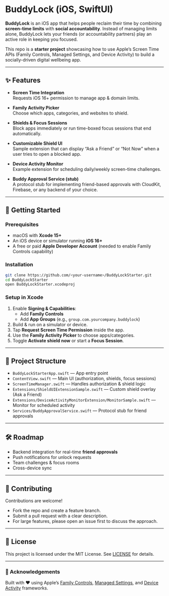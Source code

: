 # BuddyLock (iOS, SwiftUI)

**BuddyLock** is an iOS app that helps people reclaim their time by combining **screen-time limits** with **social accountability**. Instead of managing limits alone, BuddyLock lets your friends (or accountability partners) play an active role in keeping you focused.

This repo is a **starter project** showcasing how to use Apple’s Screen Time APIs (Family Controls, Managed Settings, and Device Activity) to build a socially-driven digital wellbeing app.

---

## ✨ Features

- **Screen Time Integration**  
  Requests iOS 16+ permission to manage app & domain limits.

- **Family Activity Picker**  
  Choose which apps, categories, and websites to shield.

- **Shields & Focus Sessions**  
  Block apps immediately or run time-boxed focus sessions that end automatically.

- **Customizable Shield UI**  
  Sample extension that can display “Ask a Friend” or “Not Now” when a user tries to open a blocked app.

- **Device Activity Monitor**  
  Example extension for scheduling daily/weekly screen-time challenges.

- **Buddy Approval Service (stub)**  
  A protocol stub for implementing friend-based approvals with CloudKit, Firebase, or any backend of your choice.

---

## 🚀 Getting Started

### Prerequisites
- macOS with **Xcode 15+**
- An iOS device or simulator running **iOS 16+**
- A free or paid **Apple Developer Account** (needed to enable Family Controls capability)

### Installation
```bash
git clone https://github.com/<your-username>/BuddyLockStarter.git
cd BuddyLockStarter
open BuddyLockStarter.xcodeproj
```

### Setup in Xcode
1. Enable **Signing & Capabilities**:
   - Add **Family Controls**
   - Add **App Groups** (e.g., `group.com.yourcompany.buddylock`)
2. Build & run on a simulator or device.
3. Tap **Request Screen Time Permission** inside the app.
4. Use the **Family Activity Picker** to choose apps/categories.
5. Toggle **Activate shield now** or start a **Focus Session**.

---

## 📂 Project Structure

- `BuddyLockStarterApp.swift` — App entry point  
- `ContentView.swift` — Main UI (authorization, shields, focus sessions)  
- `ScreenTimeManager.swift` — Handles authorization & shield logic  
- `Extensions/ShieldUIExtensionSample.swift` — Custom shield overlay (Ask a Friend)  
- `Extensions/DeviceActivityMonitorExtension/MonitorSample.swift` — Monitor for scheduled activity  
- `Services/BuddyApprovalService.swift` — Protocol stub for friend approvals  

---

## 🛠 Roadmap

- Backend integration for real-time **friend approvals**  
- Push notifications for unlock requests  
- Team challenges & focus rooms  
- Cross-device sync  

---

## 🤝 Contributing

Contributions are welcome!  
- Fork the repo and create a feature branch.  
- Submit a pull request with a clear description.  
- For large features, please open an issue first to discuss the approach.  

---

## 📜 License

This project is licensed under the MIT License. See [LICENSE](LICENSE) for details.

---

### 🙌 Acknowledgements
Built with ❤️ using Apple’s [Family Controls](https://developer.apple.com/documentation/familycontrols), [Managed Settings](https://developer.apple.com/documentation/managedsettings), and [Device Activity](https://developer.apple.com/documentation/deviceactivity) frameworks.
